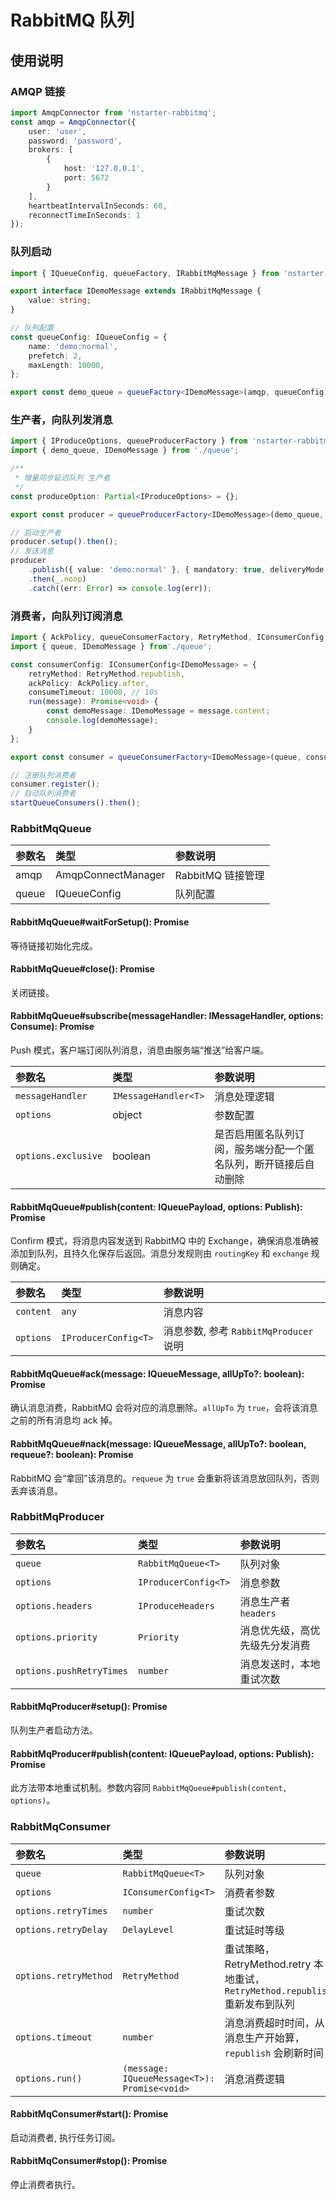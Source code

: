 # RabbitMQ 队列

## 使用说明

### AMQP 链接
```typescript
import AmqpConnector from 'nstarter-rabbitmq';
const amqp = AmqpConnector({
    user: 'user',
    password: 'password',
    brokers: [
        {
            host: '127.0.0.1',
            port: 5672
        }
    ],
    heartbeatIntervalInSeconds: 60,
    reconnectTimeInSeconds: 1
});
```

### 队列启动
```typescript
import { IQueueConfig, queueFactory, IRabbitMqMessage } from 'nstarter-rabbitmq';

export interface IDemoMessage extends IRabbitMqMessage {
    value: string;
}

// 队列配置
const queueConfig: IQueueConfig = {
    name: 'demo:normal',
    prefetch: 2,
    maxLength: 10000,
};

export const demo_queue = queueFactory<IDemoMessage>(amqp, queueConfig);
```
### 生产者，向队列发消息
```typescript
import { IProduceOptions, queueProducerFactory } from 'nstarter-rabbitmq';
import { demo_queue, IDemoMessage } from './queue';

/**
 * 增量同步延迟队列 生产者
 */
const produceOption: Partial<IProduceOptions> = {};

export const producer = queueProducerFactory<IDemoMessage>(demo_queue, produceOption);

// 启动生产者
producer.setup().then();
// 发送消息
producer
    .publish({ value: 'demo:normal' }, { mandatory: true, deliveryMode: true, persistent: true })
    .then(_.noop)
    .catch((err: Error) => console.log(err));
```

### 消费者，向队列订阅消息
```typescript
import { AckPolicy, queueConsumerFactory, RetryMethod, IConsumerConfig, startQueueConsumers } from 'nstarter-rabbitmq';
import { queue, IDemoMessage } from'./queue';

const consumerConfig: IConsumerConfig<IDemoMessage> = {
    retryMethod: RetryMethod.republish,
    ackPolicy: AckPolicy.after,
    consumeTimeout: 10000, // 10s
    run(message): Promise<void> {
        const demoMessage: IDemoMessage = message.content;
        console.log(demoMessage);            
    }
};

export const consumer = queueConsumerFactory<IDemoMessage>(queue, consumerConfig);

// 注册队列消费者
consumer.register();
// 启动队列消费者
startQueueConsumers().then();
```

### RabbitMqQueue
| 参数名 | 类型 | 参数说明 |
| :-- | :-- | :-- |
| amqp | AmqpConnectManager | RabbitMQ 链接管理 |
| queue | IQueueConfig | 队列配置 |

#### RabbitMqQueue#waitForSetup(): Promise<void>
等待链接初始化完成。

#### RabbitMqQueue#close(): Promise<void>
关闭链接。

#### RabbitMqQueue#subscribe(messageHandler: IMessageHandler<T>, options: Consume): Promise<void>
Push 模式，客户端订阅队列消息，消息由服务端“推送”给客户端。

| 参数名 | 类型 | 参数说明 |
| :-- | :-- | :-- |
| `messageHandler` | `IMessageHandler<T>` | 消息处理逻辑 |
| `options` | object | 参数配置 |
| `options.exclusive` | boolean | 是否启用匿名队列订阅，服务端分配一个匿名队列，断开链接后自动删除 |

#### RabbitMqQueue#publish(content: IQueuePayload<T>, options: Publish): Promise<void>
Confirm 模式，将消息内容发送到 RabbitMQ 中的 Exchange，确保消息准确被添加到队列，且持久化保存后返回。消息分发规则由 `routingKey` 和 `exchange` 规则确定。

| 参数名 | 类型 | 参数说明 |
| :-- | :-- | :-- |
| `content` | `any` | 消息内容 |
| `options` | `IProducerConfig<T>` | 消息参数, 参考 `RabbitMqProducer` 说明 |

#### RabbitMqQueue#ack(message: IQueueMessage<T>, allUpTo?: boolean): Promise<void>
确认消息消费，RabbitMQ 会将对应的消息删除。`allUpTo` 为 `true`，会将该消息之前的所有消息均 ack 掉。

#### RabbitMqQueue#nack(message: IQueueMessage<T>, allUpTo?: boolean, requeue?: boolean): Promise<void>
RabbitMQ 会“拿回”该消息的。`requeue` 为 `true` 会重新将该消息放回队列，否则丢弃该消息。

### RabbitMqProducer
| 参数名 | 类型 | 参数说明 |
| :-- | :-- | :-- |
| `queue` | `RabbitMqQueue<T>` | 队列对象 |
| `options` | `IProducerConfig<T>` | 消息参数 |
| `options.headers` | `IProduceHeaders` | 消息生产者 `headers` |
| `options.priority` | `Priority` | 消息优先级，高优先级先分发消费 |
| `options.pushRetryTimes` | `number` | 消息发送时，本地重试次数 | 

#### RabbitMqProducer#setup(): Promise<void>
队列生产者启动方法。

#### RabbitMqProducer#publish(content: IQueuePayload<T>, options: Publish): Promise<void>
此方法带本地重试机制。参数内容同 `RabbitMqQueue#publish(content, options)`。

### RabbitMqConsumer
| 参数名 | 类型 | 参数说明 |
| :-- | :-- | :-- |
| `queue` | `RabbitMqQueue<T>` | 队列对象 |
| `options` | `IConsumerConfig<T>` | 消费者参数 |
| `options.retryTimes` | `number` | 重试次数 |
| `options.retryDelay` | `DelayLevel` | 重试延时等级 |
| `options.retryMethod` | `RetryMethod` | 重试策略，RetryMethod.retry 本地重试，`RetryMethod.republish` 重新发布到队列 |
| `options.timeout` | `number` | 消息消费超时时间，从消息生产开始算，`republish` 会刷新时间 |
| `options.run()` | `(message: IQueueMessage<T>): Promise<void>` | 消息消费逻辑 |

#### RabbitMqConsumer#start(): Promise<void>
启动消费者, 执行任务订阅。

#### RabbitMqConsumer#stop(): Promise<void>
停止消费者执行。
